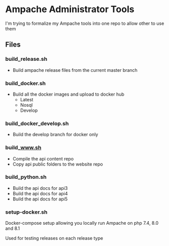 # Ampache Administrator Tools

I'm trying to formalize my Ampache tools into one repo to allow other to use them

## Files

### build_release.sh

* Build ampache release files from the current master branch

### build_docker.sh

* Build all the docker images and upload to docker hub
  * Latest
  * Nosql
  * Develop

### build_docker_develop.sh

* Build the develop branch for docker only

### build_www.sh

* Compile the api content repo
* Copy api public folders to the website repo

### build_python.sh

* Build the api docs for api3
* Build the api docs for api4
* Build the api docs for api5

### setup-docker.sh

Docker-compose setup allowing you locally run Ampache on php 7.4, 8.0 and 8.1

Used for testing releases on each release type
